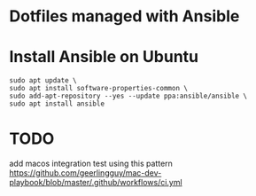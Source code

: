# Dotfiles managed with Ansible

# Install Ansible on Ubuntu

```
sudo apt update \
sudo apt install software-properties-common \
sudo add-apt-repository --yes --update ppa:ansible/ansible \
sudo apt install ansible
```


# TODO

add macos integration test using this pattern https://github.com/geerlingguy/mac-dev-playbook/blob/master/.github/workflows/ci.yml